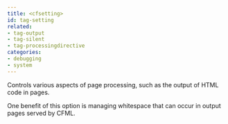 ```yaml
---
title: <cfsetting>
id: tag-setting
related:
- tag-output
- tag-silent
- tag-processingdirective
categories:
- debugging
- system
---
```


Controls various aspects of page processing, such as the output of HTML code in pages.

One benefit of this option is managing whitespace that can occur in output pages served by CFML.
